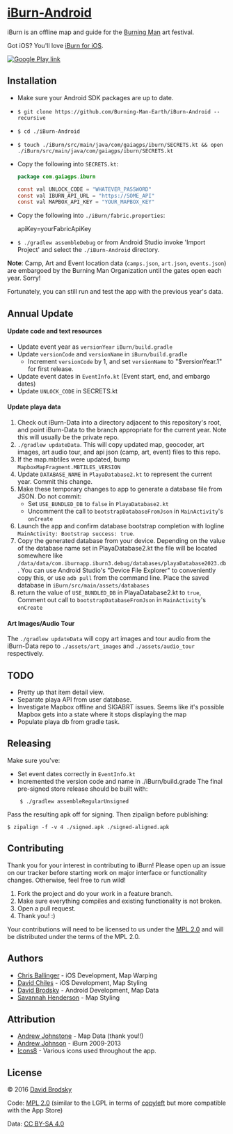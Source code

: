 # [iBurn-Android](https://github.com/Burning-Man-Earth/iBurn-Android)

iBurn is an offline map and guide for the [Burning Man](http://www.burningman.com) art festival.

Got iOS? You'll love [iBurn for iOS](https://github.com/Burning-Man-Earth/iBurn-iOS).

[![Google Play link](http://steverichey.github.io/google-play-badge-svg/img/en_get.svg)](https://play.google.com/store/apps/details?id=com.gaiagps.iburn)

## Installation

* Make sure your Android SDK packages are up to date.
* `$ git clone https://github.com/Burning-Man-Earth/iBurn-Android --recursive`
* `$ cd ./iBurn-Android`
* `$ touch ./iBurn/src/main/java/com/gaiagps/iburn/SECRETS.kt && open ./iBurn/src/main/java/com/gaiagps/iburn/SECRETS.kt`
* Copy the following into `SECRETS.kt`:

    ```java
    package com.gaiagps.iburn

    const val UNLOCK_CODE = "WHATEVER_PASSWORD"
    const val IBURN_API_URL = "https://SOME_API"
    const val MAPBOX_API_KEY = "YOUR_MAPBOX_KEY"
    ```
* Copy the following into `./iBurn/fabric.properties`:

    apiKey=yourFabricApiKey

* `$ ./gradlew assembleDebug` or from Android Studio invoke 'Import Project' and select the `./iBurn-Android` directory.

**Note**: Camp, Art and Event location data (`camps.json`, `art.json`, `events.json`) are embargoed by the Burning Man Organization until the gates open each year. Sorry!

Fortunately, you can still run and test the app with the previous year's data.

## Annual Update

#### Update code and text resources

* Update event year as `versionYear` `iBurn/build.gradle`
* Update `versionCode` and `versionName` in `iBurn/build.gradle`
    * Increment `versionCode` by 1, and set `versionName` to "$versionYear.1" for first release.
* Update event dates in `EventInfo.kt` (Event start, end, and embargo dates)
* Update `UNLOCK_CODE` in SECRETS.kt


#### Update playa data

1. Check out iBurn-Data into a directory adjacent to this repository's root, and point iBurn-Data to the branch appropriate for the current year. Note this will usually be the private repo.
2. `./gradlew updateData`. This will copy updated map, geocoder, art images, art audio tour, and api json (camp, art, event) files to this repo.
3. If the map.mbtiles were updated, bump `MapboxMapFragment.MBTILES_VERSION`
4. Update `DATABASE_NAME` in `PlayaDatabase2.kt` to represent the current year. Commit this change.
5. Make these temporary changes to app to generate a database file from JSON. Do not commit:
      *  Set `USE_BUNDLED_DB` to `false` in `PlayaDatabase2.kt`
      *  Uncomment the call to `bootstrapDatabaseFromJson` in `MainActivity`'s `onCreate`
6. Launch the app and confirm database bootstrap completion with logline `MainActivity: Bootstrap success: true`.
7. Copy the generated database from your device. Depending on the value of the database name
set in PlayaDatabase2.kt the file will be located somewhere like `/data/data/com.iburnapp.iburn3.debug/databases/playaDatabase2023.db`.
You can use Android Studio's "Device File Explorer" to conveniently copy this, or use `adb pull` from
the command line. Place the saved database in `iBurn/src/main/assets/databases`
8. return the value of `USE_BUNDLED_DB` in PlayaDatabase2.kt to `true`, Comment out call to `bootstrapDatabaseFromJson` in `MainActivity`'s `onCreate`

#### Art Images/Audio Tour

The `./gradlew updateData` will copy art images and tour audio from the iBurn-Data repo to `./assets/art_images` and `./assets/audio_tour` respectively.

## TODO

* Pretty up that item detail view.
* Separate playa API from user database.
* Investigate Mapbox offline and SIGABRT issues. Seems like it's possible Mapbox gets into a state where it stops displaying the map
* Populate playa db from gradle task.

## Releasing
Make sure you've:
* Set event dates correctly in `EventInfo.kt`
* Incremented the version code and name in ./iBurn/build.grade
The final pre-signed store release should be built with:

```
    $ ./gradlew assembleRegularUnsigned
```

Pass the resulting apk off for signing. Then zipalign before publishing:

    $ zipalign -f -v 4 ./signed.apk ./signed-aligned.apk

## Contributing

Thank you for your interest in contributing to iBurn! Please open up an issue on our tracker before starting work on major interface or functionality changes. Otherwise, feel free to run wild!

1. Fork the project and do your work in a feature branch.
2. Make sure everything compiles and existing functionality is not broken.
3. Open a pull request.
4. Thank you! :)

Your contributions will need to be licensed to us under the [MPL 2.0](https://www.mozilla.org/MPL/2.0/) and will be distributed under the terms of the MPL 2.0.

## Authors

* [Chris Ballinger](https://github.com/chrisballinger) - iOS Development, Map Warping
* [David Chiles](https://github.com/davidchiles) - iOS Development, Map Styling
* [David Brodsky](https://github.com/onlyinamerica) - Android Development, Map Data
* [Savannah Henderson](https://github.com/savannahjune) - Map Styling

## Attribution

* [Andrew Johnstone](http://architecturalartsguild.com/about/) - Map Data (thank you!!)
* [Andrew Johnson](http://gaiagps.appspot.com/contact) - iBurn 2009-2013
* [Icons8](http://icons8.com) - Various icons used throughout the app.

## License

© 2016 [David Brodsky](https://github.com/onlyinamerica)

Code: [MPL 2.0](https://www.mozilla.org/MPL/2.0/) (similar to the LGPL in terms of [copyleft](https://en.wikipedia.org/wiki/Copyleft) but more compatible with the App Store)

Data: [CC BY-SA 4.0](http://creativecommons.org/licenses/by-sa/4.0/)
